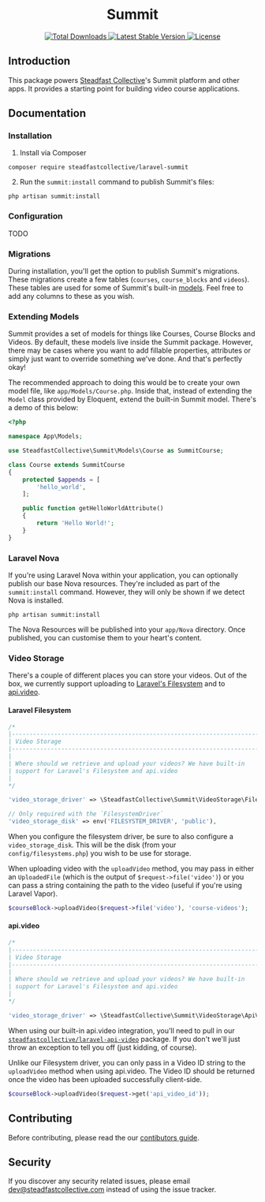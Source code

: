 <h1 align="center">Summit</h1>

<p align="center">
    <a href="https://packagist.org/packages/steadfastcollective/summit">
        <img src="https://img.shields.io/packagist/dt/steadfastcollective/summit" alt="Total Downloads">
    </a>
    <a href="https://packagist.org/packages/steadfastcollective/summit">
        <img src="https://img.shields.io/packagist/v/steadfastcollective/summit" alt="Latest Stable Version">
    </a>
    <a href="https://packagist.org/packages/steadfastcollective/summit">
        <img src="https://img.shields.io/packagist/l/steadfastcollective/summit" alt="License">
    </a>
</p>

## Introduction

This package powers [Steadfast Collective](https://steadfastcollective.com)'s Summit platform and other apps. It provides a starting point for building video course applications.

## Documentation

### Installation

1. Install via Composer

```
composer require steadfastcollective/laravel-summit
```

2. Run the `summit:install` command to publish Summit's files:

```
php artisan summit:install
```

### Configuration

TODO

### Migrations

During installation, you'll get the option to publish Summit's migrations. These migrations create a few tables (`courses`, `course_blocks` and `videos`). These tables are used for some of Summit's built-in [models](#models). Feel free to add any columns to these as you wish.

### Extending Models

Summit provides a set of models for things like Courses, Course Blocks and Videos. By default, these models live inside the Summit package. However, there may be cases where you want to add fillable properties, attributes or simply just want to override something we've done. And that's perfectly okay!

The recommended approach to doing this would be to create your own model file, like `app/Models/Course.php`. Inside that, instead of extending the `Model` class provided by Eloquent, extend the built-in Summit model. There's a demo of this below:

```php
<?php

namespace App\Models;

use SteadfastCollective\Summit\Models\Course as SummitCourse;

class Course extends SummitCourse
{
    protected $appends = [
        'hello_world',
    ];

    public function getHelloWorldAttribute()
    {
        return 'Hello World!';
    }
}
```

### Laravel Nova

If you're using Laravel Nova within your application, you can optionally publish our base Nova resources. They're included as part of the `summit:install` command. However, they will only be shown if we detect Nova is installed.

```
php artisan summit:install
```

The Nova Resources will be published into your `app/Nova` directory. Once published, you can customise them to your heart's content.

### Video Storage

There's a couple of different places you can store your videos. Out of the box, we currently support uploading to [Laravel's Filesystem](https://laravel.com/docs/master/filesystem) and to [api.video](https://api.video/).

#### Laravel Filesystem

```php
/*
|--------------------------------------------------------------------------
| Video Storage
|--------------------------------------------------------------------------
|
| Where should we retrieve and upload your videos? We have built-in
| support for Laravel's Filesystem and api.video
|
*/

'video_storage_driver' => \SteadfastCollective\Summit\VideoStorage\FilesystemDriver::class,

// Only required with the `FilesystemDriver`
'video_storage_disk' => env('FILESYSTEM_DRIVER', 'public'),
```

When you configure the filesystem driver, be sure to also configure a `video_storage_disk`. This will be the disk (from your `config/filesystems.php`) you wish to be use for storage.

When uploading video with the `uploadVideo` method, you may pass in either an `UploadedFile` (which is the output of `$request->file('video')`) or you can pass a string containing the path to the video (useful if you're using Laravel Vapor).

```php
$courseBlock->uploadVideo($request->file('video'), 'course-videos');
```

#### api.video

```php
/*
|--------------------------------------------------------------------------
| Video Storage
|--------------------------------------------------------------------------
|
| Where should we retrieve and upload your videos? We have built-in
| support for Laravel's Filesystem and api.video
|
*/

'video_storage_driver' => \SteadfastCollective\Summit\VideoStorage\ApiVideoDriver::class,
```

When using our built-in api.video integration, you'll need to pull in our [`steadfastcollective/laravel-api-video`](https://github.com/steadfast-collective/laravel-api-video) package. If you don't we'll just throw an exception to tell you off (just kidding, of course).

Unlike our Filesystem driver, you can only pass in a Video ID string to the `uploadVideo` method when using api.video. The Video ID should be returned once the video has been uploaded successfully client-side.

```php
$courseBlock->uploadVideo($request->get('api_video_id'));
```

## Contributing

Before contributing, please read the our [contibutors guide](CONTRIBUTING.md).

## Security

If you discover any security related issues, please email [dev@steadfastcollective.com](mailto:dev@steadfastcollective.com) instead of using the issue tracker.
